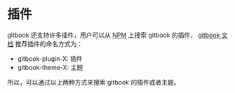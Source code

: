 # 插件

gitbook 还支持许多插件，用户可以从 [NPM](https://www.npmjs.com) 上搜索 gitbook 的插件，
[gitbook 文档](https://github.com/GitbookIO/plugin) 推荐插件的命名方式为：

- gitbook-plugin-X: 插件
- gitbook-theme-X: 主题

所以，可以通过以上两种方式来搜索 gitbook 的插件或者主题。
